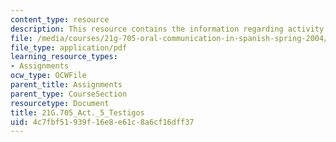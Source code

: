 ```yaml
---
content_type: resource
description: This resource contains the information regarding activity 5 testigos.
file: /media/courses/21g-705-oral-communication-in-spanish-spring-2004/4c7fbf51939f16e8e61c8a6cf16dff37_MIT21G_705S04_act5testigos.pdf
file_type: application/pdf
learning_resource_types:
- Assignments
ocw_type: OCWFile
parent_title: Assignments
parent_type: CourseSection
resourcetype: Document
title: 21G.705_Act._5_Testigos
uid: 4c7fbf51-939f-16e8-e61c-8a6cf16dff37
---
```

